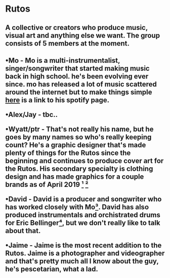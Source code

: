 <head>
   
</head>
<body>

<h1>Rutos</h1>

</body>
</html>

<h2>A collective or creators who produce music, visual art and anything else we want. The group consists of 5 members at the moment.<h2>
   
  •Mo -
  Mo is a multi-instrumentalist, singer/songwriter that started making music back in high school. he's been evolving ever since. mo has released a lot of music scattered around the internet but to make things simple [here](https://open.spotify.com/artist/0V8LWLEPPCInaMQtUxnm9P?si=qOmgcfdVS4m_0ZUXBmI0Gg) is a link to his spotify page.
    
   •Alex/Jay -
   tbc..
   
   •Wyatt/ptr -
   That's not really his name, but he goes by many names so who's really keeping count? He's a graphic designer that's made plenty of things for the Rutos since the beginning and continues to produce cover art for the Rutos. His secondary specialty is clothing design and has made graphics for a couple brands as of April 2019 [¹](https://www.instagram.com/goldenadvantage) [²](https://www.instagram.com/demolish.wear/)
   
   •David -
   David is a producer and songwriter who has worked closely with Mo[³](https://www.instagram.com/p/BpGMOLJlw6I/). David has also produced instrumentals and orchistrated drums for Eric Bellinger[⁴](https://open.spotify.com/track/2XVgOSirFERy70ZpRlWufD), but we don't really like to talk about that. 
   
   •Jaime -
   Jaime is the most recent addition to the Rutos. Jaime is a photographer and videographer and that's pretty much all I know about the guy, he's pescetarian, what a lad.
